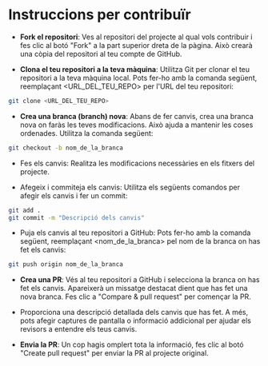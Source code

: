 # Instruccions per contribuïr

* **Fork el repositori**: Ves al repositori del projecte al qual vols contribuir i fes clic al botó "Fork" a la part superior dreta de la pàgina. Això crearà una còpia del repositori al teu compte de GitHub.

* **Clona el teu repositori a la teva màquina**: Utilitza Git per clonar el teu repositori a la teva màquina local. Pots fer-ho amb la comanda següent, reemplaçant <URL_DEL_TEU_REPO> per l'URL del teu repositori:

```bash
git clone <URL_DEL_TEU_REPO>
```

* **Crea una branca (branch) nova**: Abans de fer canvis, crea una branca nova on faràs les teves modificacions. Això ajuda a mantenir les coses ordenades. Utilitza la comanda següent:

```bash
git checkout -b nom_de_la_branca
```

* Fes els canvis: Realitza les modificacions necessàries en els fitxers del projecte.

* Afegeix i commiteja els canvis: Utilitza els següents comandos per afegir els canvis i fer un commit:

```bash
git add .
git commit -m "Descripció dels canvis"
```

* Puja els canvis al teu repositori a GitHub: Pots fer-ho amb la comanda següent, reemplaçant <nom_de_la_branca> pel nom de la branca on has fet els canvis:

```bash
git push origin nom_de_la_branca
```

* **Crea una PR**: Vés al teu repositori a GitHub i selecciona la branca on has fet els canvis. Apareixerà un missatge destacat dient que has fet una nova branca. Fes clic a "Compare & pull request" per començar la PR.

* Proporciona una descripció detallada dels canvis que has fet. A més, pots afegir captures de pantalla o informació addicional per ajudar els revisors a entendre els teus canvis.

* **Envia la PR**: Un cop hagis omplert tota la informació, fes clic al botó "Create pull request" per enviar la PR al projecte original.

